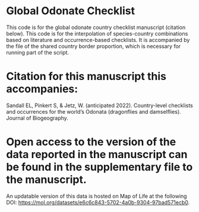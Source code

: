 # Global Odonate Checklist
This code is for the global odonate country checklist manuscript (citation below). This code is for the interpolation of species-country combinations based on literature and occurrence-based checklists. It is accompanied by the file of the shared country border proportion, which is necessary for running part of the script. 

# Citation for this manuscript this accompanies:
Sandall EL, Pinkert S, &  Jetz, W. (anticipated 2022). Country-level checklists and occurrences for the world’s Odonata (dragonflies and damselflies). Journal of Biogeography.

# Open access to the version of the data reported in the manuscript can be found in the supplementary file to the manuscript.
An updatable version of this data is hosted on Map of Life at the following DOI: https://mol.org/datasets/e6c6c843-5702-4a0b-9304-97bad571ecb0. 
